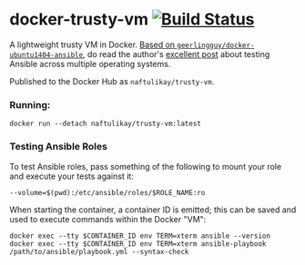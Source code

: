 # docker-trusty-vm [![Build Status][svg-travis]][travis]

A lightweight trusty VM in Docker. [Based on `geerlingguy/docker-ubuntu1404-ansible`][upstream], do read the author's
[excellent post][post] about testing Ansible across multiple operating systems.

Published to the Docker Hub as `naftulikay/trusty-vm`.

### Running:

```
docker run --detach naftulikay/trusty-vm:latest
```

### Testing Ansible Roles

To test Ansible roles, pass something of the following to mount your role and execute your tests against it:

```
--volume=$(pwd):/etc/ansible/roles/$ROLE_NAME:ro
```

When starting the container, a container ID is emitted; this can be saved and used to execute commands within the Docker
"VM":

```
docker exec --tty $CONTAINER_ID env TERM=xterm ansible --version
docker exec --tty $CONTAINER_ID env TERM=xterm ansible-playbook /path/to/ansible/playbook.yml --syntax-check
```

 [travis]: https://travis-ci.org/naftulikay/docker-trusty-vm
 [svg-travis]: https://travis-ci.org/naftulikay/docker-trusty-vm.svg?branch=develop
 [post]: https://www.jeffgeerling.com/blog/2016/how-i-test-ansible-configuration-on-7-different-oses-docker
 [upstream]: https://hub.docker.com/r/geerlingguy/docker-ubuntu1404-ansible/
